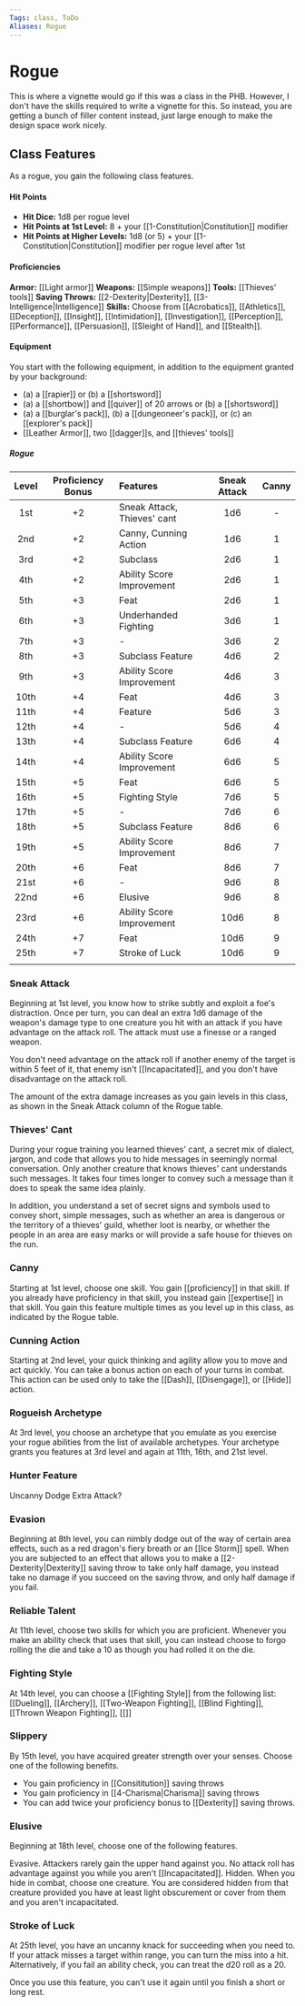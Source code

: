 ```yaml
---
Tags: class, ToDo
Aliases: Rogue
---
```

# Rogue
This is where a vignette would go if this was a class in the PHB. However, I don't have the skills required to write a vignette for this. So instead, you are getting a bunch of filler content instead, just large enough to make the design space work nicely. 


## Class Features
As a rogue, you gain the following class features.

#### Hit Points
- **Hit Dice:** 1d8 per rogue level
- **Hit Points at 1st Level:** 8 + your [[1-Constitution|Constitution]] modifier
- **Hit Points at Higher Levels:** 1d8 (or 5) + your [[1-Constitution|Constitution]] modifier per rogue level after 1st

#### Proficiencies
**Armor:** [[Light armor]]
**Weapons:** [[Simple weapons]]
**Tools:** [[Thieves' tools]]
**Saving Throws:** [[2-Dexterity|Dexterity]], [[3-Intelligence|Intelligence]]
**Skills:** Choose from [[Acrobatics]], [[Athletics]], [[Deception]], [[Insight]], [[Intimidation]], [[Investigation]], [[Perception]], [[Performance]], [[Persuasion]], [[Sleight of Hand]], and [[Stealth]].

#### Equipment

You start with the following equipment, in addition to the equipment granted by your background:

- (a) a [[rapier]] or (b) a [[shortsword]]
- (a) a [[shortbow]] and [[quiver]] of 20 arrows or (b) a [[shortsword]]
- (a) a [[burglar's pack]], (b) a [[dungeoneer's pack]], or (c) an [[explorer's pack]]
- [[Leather Armor]], two [[dagger]]s, and [[thieves' tools]]

<!--<div class='classTable wide'>-->
##### Rogue
| Level | Proficiency Bonus | Features                    | Sneak Attack | Canny |
|:-----:|:-----------------:|:--------------------------- |:------------:|:-----:|
|  1st  |        +2         | Sneak Attack, Thieves' cant |     1d6      |   -   |
|  2nd  |        +2         | Canny, Cunning Action       |     1d6      |   1   |
|  3rd  |        +2         | Subclass                    |     2d6      |   1   |
|  4th  |        +2         | Ability Score Improvement   |     2d6      |   1   |
|  5th  |        +3         | Feat                        |     2d6      |   1   |
|  6th  |        +3         | Underhanded Fighting        |     3d6      |   1   |
|  7th  |        +3         | -                           |     3d6      |   2   |
|  8th  |        +3         | Subclass Feature            |     4d6      |   2   |
|  9th  |        +3         | Ability Score Improvement   |     4d6      |   3   |
| 10th  |        +4         | Feat                        |     4d6      |   3   |
| 11th  |        +4         | Feature                     |     5d6      |   3   |
| 12th  |        +4         | -                           |     5d6      |   4   |
| 13th  |        +4         | Subclass Feature            |     6d6      |   4   |
| 14th  |        +4         | Ability Score Improvement   |     6d6      |   5   |
| 15th  |        +5         | Feat                        |     6d6      |   5   |
| 16th  |        +5         | Fighting Style              |     7d6      |   5   |
| 17th  |        +5         | -                           |     7d6      |   6   |
| 18th  |        +5         | Subclass Feature            |     8d6      |   6   |
| 19th  |        +5         | Ability Score Improvement   |     8d6      |   7   |
| 20th  |        +6         | Feat                        |     8d6      |   7   |
| 21st  |        +6         | -                           |     9d6      |   8   |
| 22nd  |        +6         | Elusive                     |     9d6      |   8   |
| 23rd  |        +6         | Ability Score Improvement   |     10d6     |   8   |
| 24th  |        +7         | Feat                        |     10d6     |   9   |
| 25th  |        +7         | Stroke of Luck              |     10d6     |   9   |
|       |                   |                             |              |       |
<!--</div>-->

### Sneak Attack
Beginning at 1st level, you know how to strike subtly and exploit a foe's distraction. Once per turn, you can deal an extra 1d6 damage of the weapon's damage type to one creature you hit with an attack if you have advantage on the attack roll. The attack must use a finesse or a ranged weapon.

You don't need advantage on the attack roll if another enemy of the target is within 5 feet of it, that enemy isn't [[Incapacitated]], and you don't have disadvantage on the attack roll.

The amount of the extra damage increases as you gain levels in this class, as shown in the Sneak Attack column of the Rogue table.

### Thieves' Cant
During your rogue training you learned thieves' cant, a secret mix of dialect, jargon, and code that allows you to hide messages in seemingly normal conversation. Only another creature that knows thieves' cant understands such messages. It takes four times longer to convey such a message than it does to speak the same idea plainly.

In addition, you understand a set of secret signs and symbols used to convey short, simple messages, such as whether an area is dangerous or the territory of a thieves' guild, whether loot is nearby, or whether the people in an area are easy marks or will provide a safe house for thieves on the run.

### Canny
Starting at 1st level, choose one skill. You gain [[proficiency]] in that skill. If you already have proficiency in that skill, you instead gain [[expertise]] in that skill.
You gain this feature multiple times as you level up in this class, as indicated by the Rogue table.

### Cunning Action
Starting at 2nd level, your quick thinking and agility allow you to move and act quickly. You can take a bonus action on each of your turns in combat. This action can be used only to take the [[Dash]], [[Disengage]], or [[Hide]] action.

### Rogueish Archetype
At 3rd level, you choose an archetype that you emulate as you exercise your rogue abilities from the list of available archetypes. Your archetype grants you features at 3rd level and again at 11th, 16th, and 21st level.

### Hunter Feature
Uncanny Dodge
Extra Attack?

### Evasion
Beginning at 8th level, you can nimbly dodge out of the way of certain area effects, such as a red dragon's fiery breath or an [[Ice Storm]] spell. When you are subjected to an effect that allows you to make a [[2-Dexterity|Dexterity]] saving throw to take only half damage, you instead take no damage if you succeed on the saving throw, and only half damage if you fail.

### Reliable Talent
At 11th level, choose two skills for which you are proficient. Whenever you make an ability check that uses that skill, you can instead choose to forgo rolling the die and take a 10 as though you had rolled it on the die.

### Fighting Style
At 14th level, you can choose a [[Fighting Style]] from the following list: [[Dueling]], [[Archery]], [[Two-Weapon Fighting]], [[Blind Fighting]], [[Thrown Weapon Fighting]], [[]]

### Slippery
By 15th level, you have acquired greater strength over your senses. 
Choose one of the following benefits.
- You gain proficiency in [[Consititution]] saving throws
- You gain proficiency in [[4-Charisma|Charisma]] saving throws
- You can add twice your proficiency bonus to [[Dexterity]] saving throws.

### Elusive
Beginning at 18th level, choose one of the following features. 

Evasive. Attackers rarely gain the upper hand against you. No attack roll has advantage against you while you aren't [[Incapacitated]].
Hidden. When you hide in combat, choose one creature. You are considered hidden from that creature provided you have at least light obscurement or cover from them and you aren't incapacitated.


### Stroke of Luck
At 25th level, you have an uncanny knack for succeeding when you need to. If your attack misses a target within range, you can turn the miss into a hit. Alternatively, if you fail an ability check, you can treat the d20 roll as a 20.

Once you use this feature, you can't use it again until you finish a short or long rest.